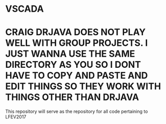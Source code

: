 # VSCADA
# CRAIG DRJAVA DOES NOT PLAY WELL WITH GROUP PROJECTS. I JUST WANNA USE THE SAME DIRECTORY AS YOU SO I DONT HAVE TO COPY AND PASTE AND EDIT THINGS SO THEY WORK WITH THINGS OTHER THAN DRJAVA



This repository will serve as the repository for all code pertaining to LFEV2017
